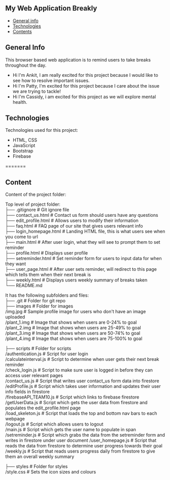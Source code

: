 ## My Web Application Breakly

* [General info](#general-info)
* [Technologies](#technologies)
* [Contents](#content)

## General Info

This browser based web application is to remind users to take breaks throughout the day.

* Hi I'm Ankit, I am really excited for this project because I would like to see how to resolve important issues.
* Hi I'm Patty, I'm excited for this project because I care about the issue we are trying to tackle!
* Hi I'm Cassidy, i am excited for this project as we will explore mental health.

## Technologies

Technologies used for this project:

* HTML, CSS
* JavaScript
* Bootstrap
* Firebase

=======

## Content

Content of the project folder:

 Top level of project folder:  
├── .gitignore               # Git ignore file  
├── contact_us.html          # Contact us form should users have any questions  
├── edit_profile.html        # Allows users to modify their information  
├── faq.html                 # FAQ page of our site that gives users relevant info  
├── login_homepage.html      # Landing HTML file, this is what users see when you come to url  
├── main.html                # After user login, what they will see to prompt them to set reminder  
├── profile.html             # Displays user profile  
├── setreminder.html         # Set reminder form for users to input data for when they want  
├── user_page.html           # After user sets reminder, will redirect to this page which tells them when their next break is  
├── weekly.html              # Displays users weekly summary of breaks taken  
└── README.md  

It has the following subfolders and files:  
├── .git                     # Folder for git repo  
├── images                   # Folder for images  
    /img.jpg                 # Sample profile image for users who don't have an image uploaded  
    /plant_1.img             # Image that shows when users are 0-24% to goal  
    /plant_2.img             # Image that shows when users are 25-49% to goal  
    /plant_3.img             # Image that shows when users are 50-74% to goal  
    /plant_4.img             # Image that shows when users are 75-100% to goal  

├── scripts                  # Folder for scripts  
    /authentication.js       # Script for user login  
    /calculateinterval.js    # Script to determine when user gets their next break reminder  
    /check_login.js          # Script to make sure user is logged in before they can access user relevant pages  
    /contact_us.js           # Script that writes user contact_us form data into firestore  
    /editProfile.js          # Script which takes user information and updates their user info fields in firestore  
    /firebaseAPI_TEAM10.js   # Script which links to firebase firestore  
    /getUserData.js          # Script which gets the user data from firestore and populates the edit_profile.html page  
    /load_skeleton.js        # Script that loads the top and bottom nav bars to each webpage  
    /logout.js               # Script which allows users to logout  
    /main.js                 # Script which gets the user name to populate in span  
    /setreminder.js          # Script which grabs the data from the setreminder form and writes in firestore under user document
    /user_homepage.js        # Script that reads the data from firestore to determine user progress towards their goal  
    /weekly.js               # Script that reads users progress daily from firestore to give them an overall weekly summary  

├── styles                   # Folder for styles  
    /style.css               # Sets the icon sizes and colours  
